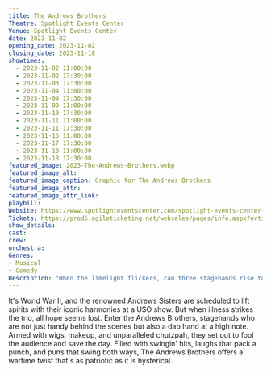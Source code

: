```yaml
---
title: The Andrews Brothers
Theatre: Spotlight Events Center
Venue: Spotlight Events Center
date: 2023-11-02
opening_date: 2023-11-02
closing_date: 2023-11-18
showtimes:
  - 2023-11-02 11:00:00
  - 2023-11-02 17:30:00
  - 2023-11-03 17:30:00
  - 2023-11-04 11:00:00
  - 2023-11-04 17:30:00
  - 2023-11-09 11:00:00
  - 2023-11-10 17:30:00
  - 2023-11-11 11:00:00
  - 2023-11-11 17:30:00
  - 2023-11-16 11:00:00
  - 2023-11-17 17:30:00
  - 2023-11-18 11:00:00
  - 2023-11-18 17:30:00
featured_image: 2023-The-Andrews-Brothers.webp
featured_image_alt: 
featured_image_caption: Graphic for The Andrews Brothers
featured_image_attr: 
featured_image_attr_link: 
playbill:
Website: https://www.spotlighteventscenter.com/spotlight-events-center-events/live-performances
Tickets: https://prod5.agileticketing.net/websales/pages/info.aspx?evtinfo=255308~4fdd59c7-9110-4ffd-b8a6-d23e78529eda&
show_details: 
cast:
crew:
orchestra:
Genres:
- Musical
- Comedy
Description: "When the limelight flickers, can three stagehands rise to the occasion? You bet your 'Boogie Woogie Bugle Boy!'"
---
```

It's World War II, and the renowned Andrews Sisters are scheduled to lift spirits with their iconic harmonies at a USO show. But when illness strikes the trio, all hope seems lost. Enter the Andrews Brothers, stagehands who are not just handy behind the scenes but also a dab hand at a high note. Armed with wigs, makeup, and unparalleled chutzpah, they set out to fool the audience and save the day. Filled with swingin' hits, laughs that pack a punch, and puns that swing both ways, The Andrews Brothers offers a wartime twist that's as patriotic as it is hysterical.
